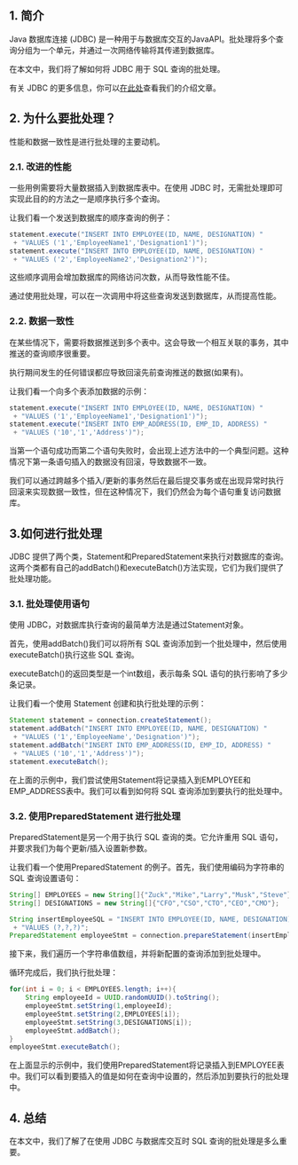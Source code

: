 ## 1. 简介

Java 数据库连接 (JDBC) 是一种用于与数据库交互的JavaAPI。批处理将多个查询分组为一个单元，并通过一次网络传输将其传递到数据库。

在本文中，我们将了解如何将 JDBC 用于 SQL 查询的批处理。

有关 JDBC 的更多信息，你可以[在此处](https://www.baeldung.com/java-jdbc)查看我们的介绍文章。

## 2. 为什么要批处理？

性能和数据一致性是进行批处理的主要动机。

### 2.1. 改进的性能

一些用例需要将大量数据插入到数据库表中。在使用 JDBC 时，无需批处理即可实现此目的的方法之一是顺序执行多个查询。

让我们看一个发送到数据库的顺序查询的例子：

```java
statement.execute("INSERT INTO EMPLOYEE(ID, NAME, DESIGNATION) "
 + "VALUES ('1','EmployeeName1','Designation1')"); 
statement.execute("INSERT INTO EMPLOYEE(ID, NAME, DESIGNATION) "
 + "VALUES ('2','EmployeeName2','Designation2')");
```

这些顺序调用会增加数据库的网络访问次数，从而导致性能不佳。

通过使用批处理，可以在一次调用中将这些查询发送到数据库，从而提高性能。

### 2.2. 数据一致性

在某些情况下，需要将数据推送到多个表中。这会导致一个相互关联的事务，其中推送的查询顺序很重要。

执行期间发生的任何错误都应导致回滚先前查询推送的数据(如果有)。

让我们看一个向多个表添加数据的示例：

```java
statement.execute("INSERT INTO EMPLOYEE(ID, NAME, DESIGNATION) "
 + "VALUES ('1','EmployeeName1','Designation1')"); 
statement.execute("INSERT INTO EMP_ADDRESS(ID, EMP_ID, ADDRESS) "
 + "VALUES ('10','1','Address')");

```

当第一个语句成功而第二个语句失败时，会出现上述方法中的一个典型问题。这种情况下第一条语句插入的数据没有回滚，导致数据不一致。

我们可以通过跨越多个插入/更新的事务然后在最后提交事务或在出现异常时执行回滚来实现数据一致性，但在这种情况下，我们仍然会为每个语句重复访问数据库。

## 3.如何进行批处理

JDBC 提供了两个类，Statement和PreparedStatement来执行对数据库的查询。这两个类都有自己的addBatch()和executeBatch()方法实现，它们为我们提供了批处理功能。

### 3.1. 批处理使用语句

使用 JDBC，对数据库执行查询的最简单方法是通过Statement对象。

首先，使用addBatch()我们可以将所有 SQL 查询添加到一个批处理中，然后使用executeBatch()执行这些 SQL 查询。

executeBatch()的返回类型是一个int数组，表示每条 SQL 语句的执行影响了多少条记录。

让我们看一个使用 Statement 创建和执行批处理的示例：

```java
Statement statement = connection.createStatement();
statement.addBatch("INSERT INTO EMPLOYEE(ID, NAME, DESIGNATION) "
 + "VALUES ('1','EmployeeName','Designation')");
statement.addBatch("INSERT INTO EMP_ADDRESS(ID, EMP_ID, ADDRESS) "
 + "VALUES ('10','1','Address')");
statement.executeBatch();

```

在上面的示例中，我们尝试使用Statement将记录插入到EMPLOYEE和EMP_ADDRESS表中。我们可以看到如何将 SQL 查询添加到要执行的批处理中。

### 3.2. 使用PreparedStatement 进行批处理

PreparedStatement是另一个用于执行 SQL 查询的类。它允许重用 SQL 语句，并要求我们为每个更新/插入设置新参数。

让我们看一个使用PreparedStatement 的例子。首先，我们使用编码为字符串的 SQL 查询设置语句：

```java
String[] EMPLOYEES = new String[]{"Zuck","Mike","Larry","Musk","Steve"};
String[] DESIGNATIONS = new String[]{"CFO","CSO","CTO","CEO","CMO"};

String insertEmployeeSQL = "INSERT INTO EMPLOYEE(ID, NAME, DESIGNATION) "
 + "VALUES (?,?,?)";
PreparedStatement employeeStmt = connection.prepareStatement(insertEmployeeSQL);
```

接下来，我们遍历一个字符串值数组，并将新配置的查询添加到批处理中。

循环完成后，我们执行批处理：

```java
for(int i = 0; i < EMPLOYEES.length; i++){
    String employeeId = UUID.randomUUID().toString();
    employeeStmt.setString(1,employeeId);
    employeeStmt.setString(2,EMPLOYEES[i]);
    employeeStmt.setString(3,DESIGNATIONS[i]);
    employeeStmt.addBatch();
}
employeeStmt.executeBatch();

```

在上面显示的示例中，我们使用PreparedStatement将记录插入到EMPLOYEE表中。我们可以看到要插入的值是如何在查询中设置的，然后添加到要执行的批处理中。

## 4. 总结

在本文中，我们了解了在使用 JDBC 与数据库交互时 SQL 查询的批处理是多么重要。